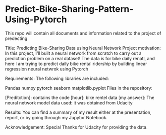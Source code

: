 # Predict-Bike-Sharing-Pattern-Using-Pytorch
This repo will contain all documents and information related to the project of predecting 

Title: Predicting Bike-Sharing Data using Neural Network
Project motivation: In this project, I'll built a neural network from scratch to carry out a prediction problem on a real dataset! The data is for bike daily renatl, and here I am trying to predict daily bike rental ridership by building linear regression neural netwrok using Pytorch

Requirements: The following libraries are included:

Pandas
numpy
pytorch
seaborn
matplotlib.pyplot
Files in the repository:

[Preditction]: contains the code 
[hour]: bike rentel data
[my answer]: The neural network model
data used: it was obtained from Udacity

Results: You can find a summary of my result either at the presentation, report, or by going through my Jupytor Notebook.

Acknowledgement: Special Thanks for Udacity for providing the data.
